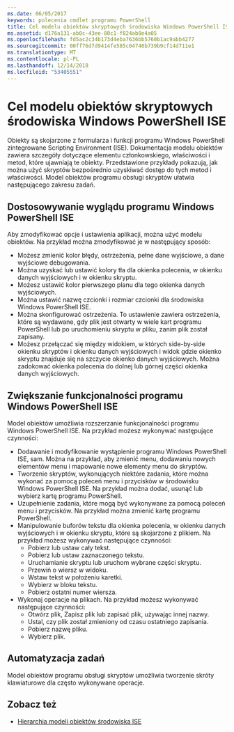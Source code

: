 ```yaml
---
ms.date: 06/05/2017
keywords: polecenia cmdlet programu PowerShell
title: Cel modelu obiektów skryptowych środowiska Windows PowerShell ISE
ms.assetid: d176a131-ab0c-43ee-80c1-f824ab8e4a05
ms.openlocfilehash: fd5ac2c34b173d4eba7636bb5760b1ac9abb4277
ms.sourcegitcommit: 00ff76d7d9414fe585c04740b739b9cf14d711e1
ms.translationtype: MT
ms.contentlocale: pl-PL
ms.lasthandoff: 12/14/2018
ms.locfileid: "53405551"
---
```

# <a name="purpose-of-the-windows-powershell-ise-scripting-object-model"></a>Cel modelu obiektów skryptowych środowiska Windows PowerShell ISE

Obiekty są skojarzone z formularza i funkcji programu Windows PowerShell zintegrowane Scripting Environment (ISE). Dokumentacja modelu obiektów zawiera szczegóły dotyczące elementu członkowskiego, właściwości i metod, które ujawniają te obiekty. Przedstawione przykłady pokazują, jak można użyć skryptów bezpośrednio uzyskiwać dostęp do tych metod i właściwości. Model obiektów programu obsługi skryptów ułatwia następującego zakresu zadań.

## <a name="customizing-the-appearance-of-windows-powershell-ise"></a>Dostosowywanie wyglądu programu Windows PowerShell ISE

Aby zmodyfikować opcje i ustawienia aplikacji, można użyć modelu obiektów. Na przykład można zmodyfikować je w następujący sposób:

- Możesz zmienić kolor błędy, ostrzeżenia, pełne dane wyjściowe, a dane wyjściowe debugowania.
- Można uzyskać lub ustawić kolory tła dla okienka polecenia, w okienku danych wyjściowych i w okienku skryptu.
- Możesz ustawić kolor pierwszego planu dla tego okienka danych wyjściowych.
- Można ustawić nazwę czcionki i rozmiar czcionki dla środowiska Windows PowerShell ISE.
- Można skonfigurować ostrzeżenia. To ustawienie zawiera ostrzeżenia, które są wydawane, gdy plik jest otwarty w wiele kart programu PowerShell lub po uruchomieniu skryptu w pliku, zanim plik został zapisany.
- Możesz przełączać się między widokiem, w których side-by-side okienku skryptów i okienku danych wyjściowych i widok gdzie okienko skryptu znajduje się na szczycie okienko danych wyjściowych. Można zadokować okienka polecenia do dolnej lub górnej części okienka danych wyjściowych.

## <a name="enhancing-the-functionality-of-windows-powershell-ise"></a>Zwiększanie funkcjonalności programu Windows PowerShell ISE

Model obiektów umożliwia rozszerzanie funkcjonalności programu Windows PowerShell ISE. Na przykład możesz wykonywać następujące czynności:

- Dodawanie i modyfikowanie wystąpienie programu Windows PowerShell ISE, sam. Można na przykład, aby zmienić menu, dodawaniu nowych elementów menu i mapowanie nowe elementy menu do skryptów.
- Tworzenie skryptów, wykonujących niektóre zadania, które można wykonać za pomocą poleceń menu i przycisków w środowisku Windows PowerShell ISE. Na przykład można dodać, usunąć lub wybierz kartę programu PowerShell.
- Uzupełnienie zadania, które mogą być wykonywane za pomocą poleceń menu i przycisków. Na przykład można zmienić kartę programu PowerShell.
- Manipulowanie buforów tekstu dla okienka polecenia, w okienku danych wyjściowych i w okienku skryptu, które są skojarzone z plikiem. Na przykład możesz wykonywać następujące czynności:
  - Pobierz lub ustaw cały tekst.
  - Pobierz lub ustaw zaznaczonego tekstu.
  - Uruchamianie skryptu lub uruchom wybrane części skryptu.
  - Przewiń o wiersz w widoku.
  - Wstaw tekst w położeniu karetki.
  - Wybierz w bloku tekstu.
  - Pobierz ostatni numer wiersza.
- Wykonaj operacje na plikach. Na przykład możesz wykonywać następujące czynności:
  - Otwórz plik, Zapisz plik lub zapisać plik, używając innej nazwy.
  - Ustal, czy plik został zmieniony od czasu ostatniego zapisania.
  - Pobierz nazwę pliku.
  - Wybierz plik.

## <a name="automating-tasks"></a>Automatyzacja zadań

Model obiektów programu obsługi skryptów umożliwia tworzenie skróty klawiaturowe dla często wykonywane operacje.

## <a name="see-also"></a>Zobacz też

- [Hierarchia modeli obiektów środowiska ISE](The-ISE-Object-Model-Hierarchy.md)